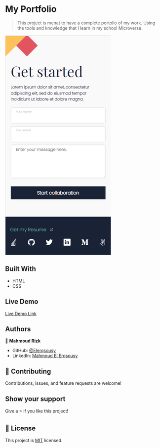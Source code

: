 # My Portfolio

> This project is menat to have a complete portolio of my work. Using the tools and knowledge that I learn in my school Microverse.

![screenshot](./images/app_screenshot.png)

## Built With

- HTML
- CSS

## Live Demo

[Live Demo Link](https://elerqsousy.github.io/Portfolio/)

## Authors

👤 **Mahmoud Rizk**

- GitHub: [@Elerqsousy](https://github.com/Elerqsousy)
- LinkedIn: [Mahmoud El Erqsousy](https://www.linkedin.com/in/mahmoud-rizk/)

## 🤝 Contributing

Contributions, issues, and feature requests are welcome!

## Show your support

Give a ⭐️ if you like this project!

## 📝 License

This project is [MIT](./MIT.md) licensed.
